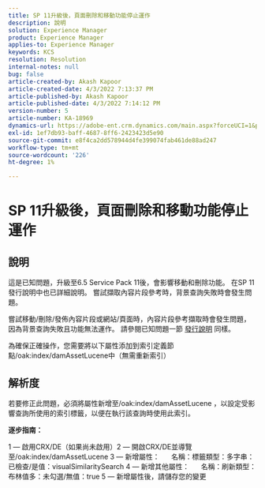 ```yaml
---
title: SP 11升級後，頁面刪除和移動功能停止運作
description: 說明
solution: Experience Manager
product: Experience Manager
applies-to: Experience Manager
keywords: KCS
resolution: Resolution
internal-notes: null
bug: false
article-created-by: Akash Kapoor
article-created-date: 4/3/2022 7:13:37 PM
article-published-by: Akash Kapoor
article-published-date: 4/3/2022 7:14:12 PM
version-number: 5
article-number: KA-18969
dynamics-url: https://adobe-ent.crm.dynamics.com/main.aspx?forceUCI=1&pagetype=entityrecord&etn=knowledgearticle&id=bdedee26-82b3-ec11-983f-000d3a5d09d6
exl-id: 1ef7db93-baff-4687-8ff6-2423423d5e90
source-git-commit: e8f4ca2dd578944d4fe399074fab461de88ad247
workflow-type: tm+mt
source-wordcount: '226'
ht-degree: 1%

---
```


# SP 11升級後，頁面刪除和移動功能停止運作

## 說明


這是已知問題，升級至6.5 Service Pack 11後，會影響移動和刪除功能。 在SP 11發行說明中也已詳細說明。 嘗試擷取內容片段參考時，背景查詢失敗時會發生問題。

嘗試移動/刪除/發佈內容片段或網站/頁面時，內容片段參考擷取時會發生問題，因為背景查詢失敗且功能無法運作。
請參閱已知問題一節 [發行說明](https://experienceleague.adobe.com/docs/experience-manager-65/release-notes/service-pack/sp-release-notes.html#known-issues) 同樣。

為確保正確操作，您需要將以下屬性添加到索引定義節點/oak:index/damAssetLucene中（無需重新索引）


## 解析度


若要修正此問題，必須將屬性新增至/oak:index/damAssetLucene ，以設定受影響查詢所使用的索引標籤，以便在執行該查詢時使用此索引。

<b>逐步指南：</b>

1 — 啟用CRX/DE（如果尚未啟用）2 — 開啟CRX/DE並導覽至/oak:index/damAssetLucene 3 — 新增屬性：      名稱：標籤類型：多字串：已檢查/是值：visualSimilaritySearch 4 — 新增其他屬性：      名稱：刷新類型：布林值多：未勾選/無值：true 5 — 新增屬性後，請儲存您的變更
